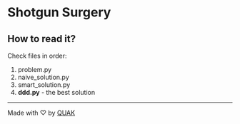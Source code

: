 # Shotgun Surgery

## How to read it?

Check files in order:
1. problem.py
2. naive_solution.py 
3. smart_solution.py
4. **ddd.py** - the best solution

<hr />

Made with ♡ by [QUAK](https://quak.com.pl/)
